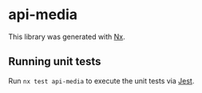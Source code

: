 # api-media

This library was generated with [Nx](https://nx.dev).

## Running unit tests

Run `nx test api-media` to execute the unit tests via [Jest](https://jestjs.io).

